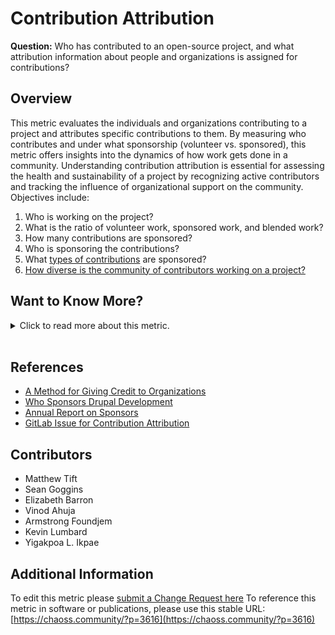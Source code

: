 # Contribution Attribution

**Question:** Who has contributed to an open-source project, and what attribution information about people and organizations is assigned for contributions?

## Overview
This metric evaluates the individuals and organizations contributing to a project and attributes specific contributions to them. By measuring who contributes and under what sponsorship (volunteer vs. sponsored), this metric offers insights into the dynamics of how work gets done in a community. Understanding contribution attribution is essential for assessing the health and sustainability of a project by recognizing active contributors and tracking the influence of organizational support on the community. Objectives include:
1. Who is working on the project?
2. What is the ratio of volunteer work, sponsored work, and blended work?
3. How many contributions are sponsored?
4. Who is sponsoring the contributions?
5. What [types of contributions](https://chaoss.community/metric-types-of-contributions/) are sponsored?
6. [How diverse is the community of contributors working on a project?](https://github.com/chaoss/wg-dei/tree/main/demographic-data)

## Want to Know More?

<span markdown="1"><details>
<summary>Click to read more about this metric.</summary>

### Data Collection Strategies
Data is gathered primarily through volunteered information from contributors, with the support of project leadership to determine appropriate attribution to organizations or individuals. Information on sponsor relationships may also be sourced from surveys or contributor profiles.

### Filters

* [Type of Contributor (individual, organization, gender, race, global status, work location)](https://chaoss.community/metric-contributors/)
    * Volunteer
    * Sponsored by a firm and/or client
    * [Role](https://www.drupal.org/project/drupalorg/issues/3214849) that a contributor plays on a project (i.e., maintainer, board member, etc.)
* [Type of Contribution](https://chaoss.community/metric-types-of-contributions/)
    * Links to contribution artifacts, like merge requests, issues, and the like, where relevant.
    * Indication of contribution types not managed in Git platforms like GitHub, GitLab, and BitBucket.
    * See also: https://chaoss.community/metric-types-of-contributions/
* Volunteer versus sponsored - Related to [Organizational Diversity](https://chaoss.community/metric-organizational-diversity/)and[Labor Investment](https://chaoss.community/metric-labor-investment/)

### Visualizations
![Contributions by Volunteer vs Sponsored](https://raw.githubusercontent.com/chaoss/wg-evolution/main/focus-areas/community-growth/images/contributions-by-volunteer-vs-sponsored.png)
*Figure 1: Contributions by Volunteer vs Sponsored*

![Contributions by Gender](https://raw.githubusercontent.com/chaoss/wg-evolution/main/focus-areas/community-growth/images/contributions-by-gender.png)
*Figure 2: Contributions by Gender*

</details></span><br>

## References
- [A Method for Giving Credit to Organizations](https://dri.es/a-method-for-giving-credit-to-organizations-that-contribute-code-to-open-source)
- [Who Sponsors Drupal Development](https://www.drupal.org/blog/who-sponsors-drupal-development)
- [Annual Report on Sponsors](https://dri.es/who-sponsors-drupal-development-2020)
- [GitLab Issue for Contribution Attribution](https://gitlab.com/gitlab-org/gitlab/-/issues/327138)

## Contributors
- Matthew Tift
- Sean Goggins
- Elizabeth Barron
- Vinod Ahuja
- Armstrong Foundjem
- Kevin Lumbard
- Yigakpoa L. Ikpae

## Additional Information
To edit this metric please [submit a Change Request here](https://github.com/chaoss/wg-evolution/blob/main/focus-areas/community-growth/contribution-attribution.md)
To reference this metric in software or publications, please use this stable URL: [https://chaoss.community/?p=3616](https://chaoss.community/?p=3616)

<!-- # For groupings in the knowledge base
Context tags: open-source contributions, attribution, contributor diversity, sponsorship
Keyword tags: contribution attribution, sponsor, organization, volunteer, role
-->
